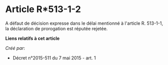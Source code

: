 # Article R*513-1-2

A défaut de décision expresse dans le délai mentionné à l'article R. 513-1-1, la déclaration de prorogation est réputée
rejetée.

**Liens relatifs à cet article**

_Créé par_:

  - Décret n°2015-511 du 7 mai 2015 - art. 1
